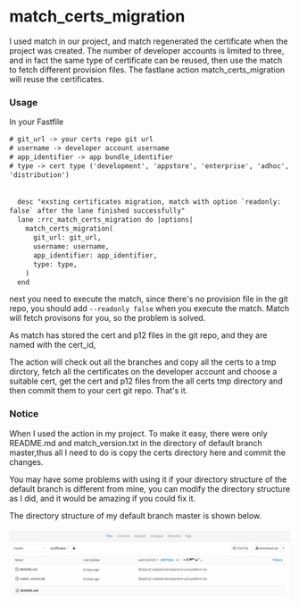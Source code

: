 # match_certs_migration


I used match in our project, and match regenerated the certificate when the project was created. The number of developer accounts is limited to three, and in fact the same type of certificate can be reused, then use the match to fetch different provision files. The fastlane action match_certs_migration will reuse the certificates. 

### Usage


In your Fastfile 

```
# git_url -> your certs repo git url
# username -> developer account username
# app_identifier -> app bundle_identifier
# type -> cert type ('development', 'appstore', 'enterprise', 'adhoc', 'distribution')


  desc "exsting certificates migration, match with option `readonly: false` after the lane finished successfully"
  lane :rrc_match_certs_migration do |options|
    match_certs_migration(
      git_url: git_url,
      username: username,
      app_identifier: app_identifier,
      type: type,
    )
  end

```
next you need to execute the match, since there's no provision file in the git repo, you should add  `--readonly false` when you execute the match. Match will fetch provisons for you, so the problem is solved.

As match has stored the cert and p12 files in the git repo, and they are named with the cert_id,

The action will check out all the branches and copy all the certs to a tmp dirctory, fetch all the certificates on the developer account and choose a suitable cert, get the cert and p12 files from the all certs tmp directory and then commit them to your cert git repo. That's it.

### Notice
When I used the action in my project. To make it easy, there were only README.md and match_version.txt in the directory of default branch master,thus all I need to do is copy the certs directory here and commit the changes.

You may have some problems with using it if your directory structure of the default branch is different from mine, you can modify the directory structure as I did, and it would be amazing if you could fix it.

The directory structure of my default branch master is shown below.

![image](https://github.com/HIIgor/match_certs_migration/blob/master/screen_shot.jpeg)


